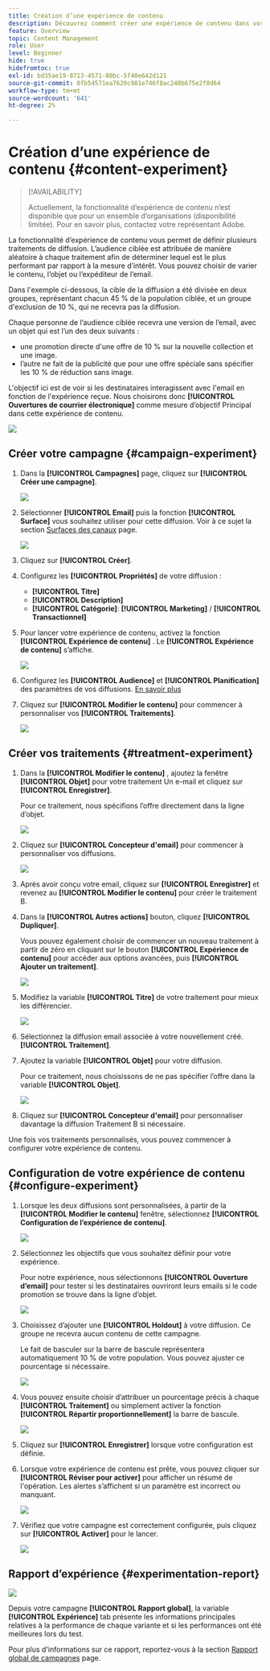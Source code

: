 ```yaml
---
title: Création d’une expérience de contenu
description: Découvrez comment créer une expérience de contenu dans vos campagnes
feature: Overview
topic: Content Management
role: User
level: Beginner
hide: true
hidefromtoc: true
exl-id: bd35ae19-8713-4571-80bc-5f40e642d121
source-git-commit: 0fb54571ea7620c981e746f8ac240b675e2f0d64
workflow-type: tm+mt
source-wordcount: '641'
ht-degree: 2%

---
```


# Création d’une expérience de contenu {#content-experiment}

>[!AVAILABILITY]
>
>Actuellement, la fonctionnalité d’expérience de contenu n’est disponible que pour un ensemble d’organisations (disponibilité limitée). Pour en savoir plus, contactez votre représentant Adobe.

La fonctionnalité d’expérience de contenu vous permet de définir plusieurs traitements de diffusion. L’audience ciblée est attribuée de manière aléatoire à chaque traitement afin de déterminer lequel est le plus performant par rapport à la mesure d’intérêt. Vous pouvez choisir de varier le contenu, l’objet ou l’expéditeur de l’email.

Dans l&#39;exemple ci-dessous, la cible de la diffusion a été divisée en deux groupes, représentant chacun 45 % de la population ciblée, et un groupe d&#39;exclusion de 10 %, qui ne recevra pas la diffusion.

Chaque personne de l’audience ciblée recevra une version de l’email, avec un objet qui est l’un des deux suivants :

* une promotion directe d&#39;une offre de 10 % sur la nouvelle collection et une image.
* l’autre ne fait de la publicité que pour une offre spéciale sans spécifier les 10 % de réduction sans image.

L&#39;objectif ici est de voir si les destinataires interagissent avec l&#39;email en fonction de l&#39;expérience reçue. Nous choisirons donc **[!UICONTROL Ouvertures de courrier électronique]** comme mesure d’objectif Principal dans cette expérience de contenu.

![](assets/content_experiment.png)

## Créer votre campagne {#campaign-experiment}

1. Dans la **[!UICONTROL Campagnes]** page, cliquez sur **[!UICONTROL Créer une campagne]**.

   ![](assets/content_experiment_1.png)

1. Sélectionner **[!UICONTROL Email]** puis la fonction **[!UICONTROL Surface]** vous souhaitez utiliser pour cette diffusion. Voir à ce sujet la section [Surfaces des canaux](../configuration/channel-surfaces.md) page.

   ![](assets/content_experiment_2.png)

1. Cliquez sur **[!UICONTROL Créer]**.

1. Configurez les **[!UICONTROL Propriétés]** de votre diffusion :
   * **[!UICONTROL Titre]**
   * **[!UICONTROL Description]**
   * **[!UICONTROL Catégorie]**: **[!UICONTROL Marketing]** / **[!UICONTROL Transactionnel]**

1. Pour lancer votre expérience de contenu, activez la fonction **[!UICONTROL Expérience de contenu]** . Le **[!UICONTROL Expérience de contenu]** s’affiche.

   ![](assets/content_experiment_3.png)

1. Configurez les **[!UICONTROL Audience]** et **[!UICONTROL Planification]** des paramètres de vos diffusions. [En savoir plus](create-campaign.md)

1. Cliquez sur **[!UICONTROL Modifier le contenu]** pour commencer à personnaliser vos **[!UICONTROL Traitements]**.

   ![](assets/content_experiment_4.png)

## Créer vos traitements {#treatment-experiment}

1. Dans la **[!UICONTROL Modifier le contenu]** , ajoutez la fenêtre **[!UICONTROL Objet]** pour votre traitement Un e-mail et cliquez sur **[!UICONTROL Enregistrer]**.

   Pour ce traitement, nous spécifions l’offre directement dans la ligne d’objet.

   ![](assets/content_experiment_5.png)

1. Cliquez sur **[!UICONTROL Concepteur d&#39;email]** pour commencer à personnaliser vos diffusions.

   ![](assets/content_experiment_6.png)

1. Après avoir conçu votre email, cliquez sur **[!UICONTROL Enregistrer]** et revenez au **[!UICONTROL Modifier le contenu]** pour créer le traitement B.

1. Dans la **[!UICONTROL Autres actions]** bouton, cliquez **[!UICONTROL Dupliquer]**.

   Vous pouvez également choisir de commencer un nouveau traitement à partir de zéro en cliquant sur le bouton **[!UICONTROL Expérience de contenu]** pour accéder aux options avancées, puis **[!UICONTROL Ajouter un traitement]**.

   ![](assets/content_experiment_7.png)

1. Modifiez la variable **[!UICONTROL Titre]** de votre traitement pour mieux les différencier.

   ![](assets/content_experiment_8.png)

1. Sélectionnez la diffusion email associée à votre nouvellement créé. **[!UICONTROL Traitement]**.

1. Ajoutez la variable **[!UICONTROL Objet]** pour votre diffusion.

   Pour ce traitement, nous choisissons de ne pas spécifier l’offre dans la variable **[!UICONTROL Objet]**.

   ![](assets/content_experiment_9.png)

1. Cliquez sur **[!UICONTROL Concepteur d&#39;email]** pour personnaliser davantage la diffusion Traitement B si nécessaire.

Une fois vos traitements personnalisés, vous pouvez commencer à configurer votre expérience de contenu.

## Configuration de votre expérience de contenu {#configure-experiment}

1. Lorsque les deux diffusions sont personnalisées, à partir de la **[!UICONTROL Modifier le contenu]** fenêtre, sélectionnez **[!UICONTROL Configuration de l’expérience de contenu]**.

   ![](assets/content_experiment_10.png)

1. Sélectionnez les objectifs que vous souhaitez définir pour votre expérience.

   Pour notre expérience, nous sélectionnons **[!UICONTROL Ouverture d’email]** pour tester si les destinataires ouvriront leurs emails si le code promotion se trouve dans la ligne d’objet.

   ![](assets/content_experiment_11.png)

1. Choisissez d’ajouter une **[!UICONTROL Holdout]** à votre diffusion. Ce groupe ne recevra aucun contenu de cette campagne.

   Le fait de basculer sur la barre de bascule représentera automatiquement 10 % de votre population. Vous pouvez ajuster ce pourcentage si nécessaire.

   ![](assets/content_experiment_12.png)

1. Vous pouvez ensuite choisir d’attribuer un pourcentage précis à chaque **[!UICONTROL Traitement]** ou simplement activer la fonction **[!UICONTROL Répartir proportionnellement]** la barre de bascule.

   ![](assets/content_experiment_13.png)

1. Cliquez sur **[!UICONTROL Enregistrer]** lorsque votre configuration est définie.

1. Lorsque votre expérience de contenu est prête, vous pouvez cliquer sur **[!UICONTROL Réviser pour activer]** pour afficher un résumé de l&#39;opération. Les alertes s’affichent si un paramètre est incorrect ou manquant.

   ![](assets/content_experiment_15.png)

1. Vérifiez que votre campagne est correctement configurée, puis cliquez sur **[!UICONTROL Activer]** pour le lancer.

   ![](assets/content_experiment_14.png)

## Rapport d’expérience {#experimentation-report}

![](assets/experimentation_report_3.png)

Depuis votre campagne **[!UICONTROL Rapport global]**, la variable **[!UICONTROL Expérience]** tab présente les informations principales relatives à la performance de chaque variante et si les performances ont été meilleures lors du test.

Pour plus d&#39;informations sur ce rapport, reportez-vous à la section [Rapport global de campagnes](../campaigns/content-experiment.md#experimentation-report) page.
